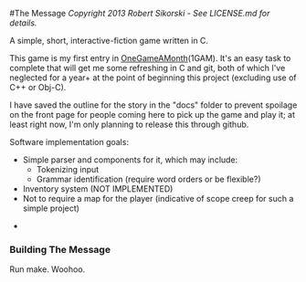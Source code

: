 #The Message
*Copyright 2013 Robert Sikorski - See LICENSE.md for details.*

A simple, short, interactive-fiction game written in C.

This game is my first entry in [OneGameAMonth](onegameamonth.com)(1GAM). It's an easy task to 
complete that will get me some refreshing in C and git, both of which I've neglected
for a year+ at the point of beginning this project (excluding use of C++ or Obj-C).

I have saved the outline for the story in the "docs" folder to prevent spoilage on the front
page for people coming here to pick up the game and play it; at least right now, I'm only
planning to release this through github.

Software implementation goals:
* Simple parser and components for it, which may include:
  * Tokenizing input
  * Grammar identification (require word orders or be flexible?)
* Inventory system (NOT IMPLEMENTED)
* Not to require a map for the player (indicative of scope creep for such a simple project)

-

### Building The Message
Run make. Woohoo.
